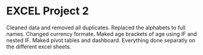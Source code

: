 # EXCEL Project 2
Cleaned data and removed all duplicates.
Replaced the alphabets to full names.
Changed currency formate.
Maked age brackets of age using IF and nested IF.
Maked pivot tables and dashboard.
Everything done separatly on the different excel sheets.
